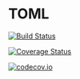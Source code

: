 # TOML

[![Build Status](https://travis-ci.org/bicycle1885/TOML.jl.svg?branch=master)](https://travis-ci.org/bicycle1885/TOML.jl)

[![Coverage Status](https://coveralls.io/repos/bicycle1885/TOML.jl/badge.svg?branch=master&service=github)](https://coveralls.io/github/bicycle1885/TOML.jl?branch=master)

[![codecov.io](http://codecov.io/github/bicycle1885/TOML.jl/coverage.svg?branch=master)](http://codecov.io/github/bicycle1885/TOML.jl?branch=master)
